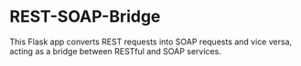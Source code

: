 # REST-SOAP-Bridge
This Flask app converts REST requests into SOAP requests and vice versa, acting as a bridge between RESTful and SOAP services.
